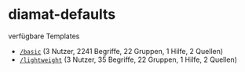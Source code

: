 # diamat-defaults

verfügbare Templates

- [`/basic`](https://github.com/emilianscheel/diamat-defaults/tree/main/basic) (3 Nutzer, 2241 Begriffe, 22 Gruppen, 1 Hilfe, 2 Quellen)
- [`/lightweight`](https://github.com/emilianscheel/diamat-defaults/tree/main/lightweight) (3 Nutzer, 35 Begriffe, 22 Gruppen, 1 Hilfe, 2 Quellen)
